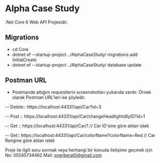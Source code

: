 # Alpha Case Study

 .Net Core 6 Web API Projesidir.


## Migrations
 - cd Core
- dotnet ef --startup-project ../AlphaCaseStudy/  migrations add InitialCreate
- dotnet ef --startup-project ../AlphaCaseStudy/ database update


## Postman URL

 - Postmande attığım requestlerin screenshotları yukarıda vardır. Örnek olarak Postman URL'leri ise şöyledir.
 
 -- Delete:: https://localhost:44331/api/Car?id=3
 
 -- Post :: https://localhost:44331/api/Car/changeHeadlightsByID?id=1
 
 -- Get :: https://localhost:44331/api/Car/1 // Car ID'sine göre atılan istek
 
 -- Get:: https://localhost:44331/api/Car/colorName?colorName=Red // Car Rengine göre atılan istek



Proje ile ilgili soru sormak veya herhangi bir konuda iletişime geçmek için 
No: 05545734462
Mail: onerberat0@gmail.com
















   

